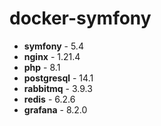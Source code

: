 # docker-symfony

* **symfony** - 5.4
* **nginx** - 1.21.4
* **php** - 8.1
* **postgresql** - 14.1
* **rabbitmq** - 3.9.3
* **redis** - 6.2.6
* **grafana** - 8.2.0